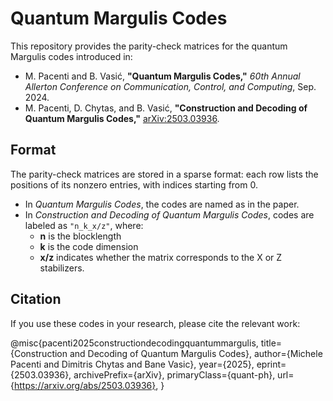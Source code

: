 # Quantum Margulis Codes  

This repository provides the parity-check matrices for the quantum Margulis codes introduced in:  

- M. Pacenti and B. Vasić, **"Quantum Margulis Codes,"** *60th Annual Allerton Conference on Communication, Control, and Computing*, Sep. 2024.  
- M. Pacenti, D. Chytas, and B. Vasić, **"Construction and Decoding of Quantum Margulis Codes,"** [arXiv:2503.03936](https://arxiv.org/abs/2503.03936).  

## Format  
The parity-check matrices are stored in a sparse format: each row lists the positions of its nonzero entries, with indices starting from 0.  

- In *Quantum Margulis Codes*, the codes are named as in the paper.  
- In *Construction and Decoding of Quantum Margulis Codes*, codes are labeled as `"n_k_x/z"`, where:  
  - **n** is the blocklength  
  - **k** is the code dimension  
  - **x/z** indicates whether the matrix corresponds to the X or Z stabilizers.  

## Citation  
If you use these codes in your research, please cite the relevant work:  

@misc{pacenti2025constructiondecodingquantummargulis,
      title={Construction and Decoding of Quantum Margulis Codes}, 
      author={Michele Pacenti and Dimitris Chytas and Bane Vasic},
      year={2025},
      eprint={2503.03936},
      archivePrefix={arXiv},
      primaryClass={quant-ph},
      url={https://arxiv.org/abs/2503.03936}, 
}



